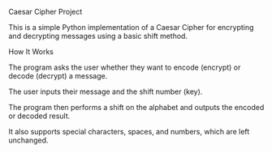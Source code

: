 Caesar Cipher Project

This is a simple Python implementation of a Caesar Cipher for encrypting and decrypting messages using a basic shift method.

How It Works

The program asks the user whether they want to encode (encrypt) or decode (decrypt) a message.

The user inputs their message and the shift number (key).

The program then performs a shift on the alphabet and outputs the encoded or decoded result.

It also supports special characters, spaces, and numbers, which are left unchanged.
